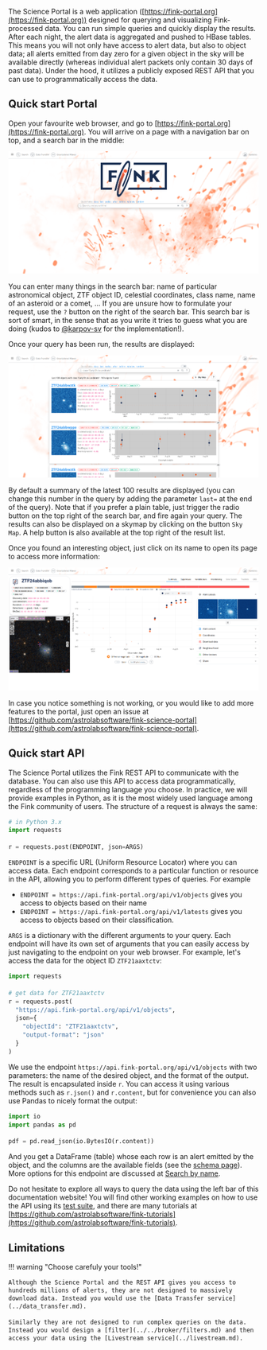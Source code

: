 The Science Portal is a web application ([https://fink-portal.org](https://fink-portal.org)) designed for querying and visualizing Fink-processed data. You can run simple queries and quickly display the results. After each night, the alert data is aggregated and pushed to HBase tables. This means you will not only have access to alert data, but also to object data; all alerts emitted from day zero for a given object in the sky will be available directly (whereas individual alert packets only contain 30 days of past data). Under the hood, it utilizes a publicly exposed REST API that you can use to programmatically access the data.

## Quick start Portal

Open your favourite web browser, and go to [https://fink-portal.org](https://fink-portal.org). You will arrive on a page with a navigation bar on top, and a search bar in the middle:

![Screenshot](../../img/science_portal_front.png)

You can enter many things in the search bar: name of particular astronomical object, ZTF object ID, celestial coordinates, class name, name of an asteroid or a comet, ... If you are unsure how to formulate your request, use the `?` button on the right of the search bar. This search bar is sort of smart, in the sense that as you write it tries to guess what you are doing (kudos to [@karpov-sv](https://github.com/karpov-sv) for the implementation!).

Once your query has been run, the results are displayed:

![Screenshot](../../img/science_portal_query.png)

By default a summary of the latest 100 results are displayed (you can change this number in the query by adding the parameter `last=` at the end of the query). Note that if you prefer a plain table, just trigger the radio button on the top right of the search bar, and fire again your query. The results can also be displayed on a skymap by clicking on the button `Sky Map`. A help button is also available at the top right of the result list.

Once you found an interesting object, just click on its name to open its page to access more information:

![Screenshot](../../img/science_portal_object.png)

In case you notice something is not working, or you would like to add more features to the portal, just open an issue at [https://github.com/astrolabsoftware/fink-science-portal](https://github.com/astrolabsoftware/fink-science-portal).

## Quick start API

The Science Portal utilizes the Fink REST API to communicate with the database. You can also use this API to access data programmatically, regardless of the programming language you choose. In practice, we will provide examples in Python, as it is the most widely used language among the Fink community of users. The structure of a request is always the same:

```python
# in Python 3.x
import requests

r = requests.post(ENDPOINT, json=ARGS)
```

`ENDPOINT` is a specific URL (Uniform Resource Locator) where you can access data. Each endpoint corresponds to a particular function or resource in the API, allowing you to perform different types of queries. For example

- `ENDPOINT = https://api.fink-portal.org/api/v1/objects` gives you access to objects based on their name
- `ENDPOINT = https://api.fink-portal.org/api/v1/latests` gives you access to objects based on their classification.

`ARGS` is a dictionary with the different arguments to your query. Each endpoint will have its own set of arguments that you can easily access by just navigating to the endpoint on your web browser. For example, let's access the data for the object ID `ZTF21aaxtctv`:

```python
import requests

# get data for ZTF21aaxtctv
r = requests.post(
  "https://api.fink-portal.org/api/v1/objects",
  json={
    "objectId": "ZTF21aaxtctv",
    "output-format": "json"
  }
)
```

We use the endpoint `https://api.fink-portal.org/api/v1/objects` with two parameters: the name of the desired object, and the format of the output. The result is encapsulated inside `r`. You can access it using various methods such as `r.json()` and `r.content`, but for convenience you can also use Pandas to nicely format the output:

```python
import io
import pandas as pd

pdf = pd.read_json(io.BytesIO(r.content))
```

And you get a DataFrame (table) whose each row is an alert emitted by the object, and the columns are the available fields (see the [schema page](../../developers/schemas.md)). More options for this endpoint are discussed at [Search by name](objectid.md).

Do not hesitate to explore all ways to query the data using the left bar of this documentation website! You will find other working examples on how to use the API using its [test suite](https://github.com/astrolabsoftware/fink-science-portal/tree/master/tests), and there are many tutorials at [https://github.com/astrolabsoftware/fink-tutorials](https://github.com/astrolabsoftware/fink-tutorials).

## Limitations

!!! warning "Choose carefuly your tools!"

    Although the Science Portal and the REST API gives you access to hundreds millions of alerts, they are not designed to massively download data. Instead you would use the [Data Transfer service](../data_transfer.md).

    Similarly they are not designed to run complex queries on the data. Instead you would design a [filter](../../broker/filters.md) and then access your data using the [Livestream service](../livestream.md).
